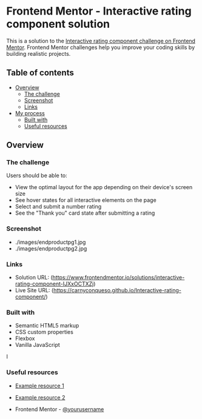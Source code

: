 # Frontend Mentor - Interactive rating component solution

This is a solution to the [Interactive rating component challenge on Frontend Mentor](https://www.frontendmentor.io/challenges/interactive-rating-component-koxpeBUmI). Frontend Mentor challenges help you improve your coding skills by building realistic projects. 

## Table of contents

- [Overview](#overview)
  - [The challenge](#the-challenge)
  - [Screenshot](#screenshot)
  - [Links](#links)
- [My process](#my-process)
  - [Built with](#built-with)
  - [Useful resources](#useful-resources)




## Overview

### The challenge

Users should be able to:

- View the optimal layout for the app depending on their device's screen size
- See hover states for all interactive elements on the page
- Select and submit a number rating
- See the "Thank you" card state after submitting a rating

### Screenshot

- ./images/endproductpg1.jpg
- ./images/endproductpg2.jpg




### Links

- Solution URL: (https://www.frontendmentor.io/solutions/interactive-rating-component-IJXxOCTXZj)
- Live Site URL: (https://carnyconqueso.github.io/Interactive-rating-component/)


### Built with

- Semantic HTML5 markup
- CSS custom properties
- Flexbox
- Vanilla JavaScript






I


### Useful resources

- [Example resource 1](https://www.w3schools.com) 
- [Example resource 2](https://developer.mozilla.org) 




- Frontend Mentor - [@yourusername](https://www.frontendmentor.io/profile/CarnyConQueso)




